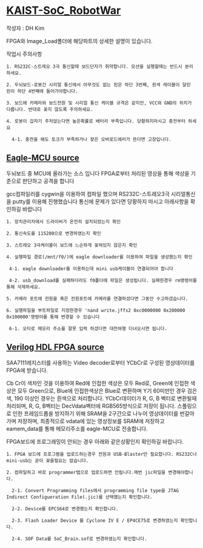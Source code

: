 # [KAIST-SoC_RobotWar](https://github.com/inerplat/KAIST-SoC_RobotWar)

작성자 : DH Kim

FPGA와 Image_Load폴더에 해당파트의 상세한 설명이 있습니다.

작업시 주의사항
```
1. RS232C-스트레오 3극 통신할때 보드단자가 취약합니다. 모션을 실행할때는 반드시 분리하세요.

2. 두뇌보드-로봇간 시리얼 통신에서 아무것도 없는 핀은 하단 3번째, 흰색 레이블이 달린 핀이 하단 4번째에 들어가야합니다.

3. 보드에 카메라와 보드전원 및 시리얼 통신 케이블 규격은 같지만, VCC와 GND의 위치가 다릅니다. 반대로 꽂지 않도록 주의하세요.

4. 로봇이 갑자기 주저앉는다면 높은확률로 배터리 부족입니다. 당황하지마시고 충전부터 하세요

  4-1. 충전을 해도 토크가 부족하거나 잦은 오버로드에러가 뜬다면 고장입니다.
```
## [Eagle-MCU source](https://github.com/inerplat/KAIST-SoC_RobotWar/tree/master/Image_load)
두뇌보드 중 MCU에 올라가는 소스 입니다
FPGA로부터 처리된 영상을 통해 색상을 기준으로 판단하고 공격을 합니다

gcc컴파일러를 cygwin을 이용하여 컴파일 했으며 RS232C-스트레오3극 시리얼통신을 putty를 이용해 진행했습니다
통신에 문제가 있다면 당황하지 마시고 아래사항을 확인하길 바랍니다
```
1. 장치관리자에서 드라이버가 온전히 설치되었는지 확인

2. 통신속도를 115200으로 변경하였는지 확인

3. 스트레오 3극케이블이 보드에 느슨하게 꽂혀있지 않은지 확인

4. 실행파일 경로(/mnt/f0/)에 eagle downloader를 이용하여 파일을 생성했는지 확인

 4-1. eagle downloader를 이용하는데 mini usb케이블이 연결되어야 합니다

 4-2. usb_download를 실패하더라도 f0폴더에 파일은 생성됩니다. 실패한경우 rm명령어를 통해 삭제하세요.

5. 카메라 포트에 전원을 혹은 전원포트에 카메라를 연결하셨다면 그동안 수고하셨습니다.

6. 실행파일을 부트파일로 지정한경우 'nand write.jffs2 0xc0000000 0x200000 0x100000'명령어를 통해 변경할 수 있습니다

 6-1. 오타로 메모리 주소를 잘못 입력 하셨다면 대전여행 다녀오시면 됩니다.
```
## [Verilog HDL FPGA source](https://github.com/inerplat/KAIST-SoC_RobotWar/tree/master/FPGA)

 SAA7111레지스터를 사용하는 Video decoder로부터 YCbCr로 구성된 영상데이터를 FPGA에 받습니다.

 Cb Cr이 색차인 것을 이용하여 Red에 인접한 색상은 모두 Red로, Green에 인접한 색상은 모두 Green으로, Blue에 인접한색상은 Blue로 변환하며
 Y기 60미만인 경우 검은색, 190 이상인 경우는 흰색으로 처리합니다.
 YCbCr데이터가 R, G, B 벡터로 변환될때 처리되며, R, G, B벡터는 DecVdata벡터에 RGB565방식으로 저장이 됩니다.
 스풀링으로 인한 프레임드롭을 방지하기 위해 SRAM을 2구간으로 나누어 영상데이터를 번갈아 가며 저장하며, 최종적으로 vdata에 있는 영상정보를 SRAM에 저장하고 eamem_data를 통해 메모리주소를 eagle-MCU로 전송합니다.


 FPGA보드에 프로그래밍이 안되는 경우 아래와 같은상황인지 확인하길 바랍니다.
```
1. FPGA 보드에 프로그램을 업로드하는경우 전원과 USB-Blaster만 필요합니다. RS232C나 mini-usb는 굳이 꽂을필요는 없습니다.

2. 컴파일하고 바로 programmer탭으로 업로드하면 안됩니다.매번 jic파일을 변경해야합니다.

  2-1. Convert Programming files에서 programming file type을 JTAG Indirect Configueration File(.jic)를 선택했는지 확인합니다.

  2-2. Device를 EPCS64로 변경했는지 확인합니다.

  2-3. Flash Loader Device 를 Cyclone IV E / EP4CE75로 변경하였는지 확인합니다.

  2-4. SOF Data를 SoC_Brain.sof로 변경하였는지 확인합니다.
```
